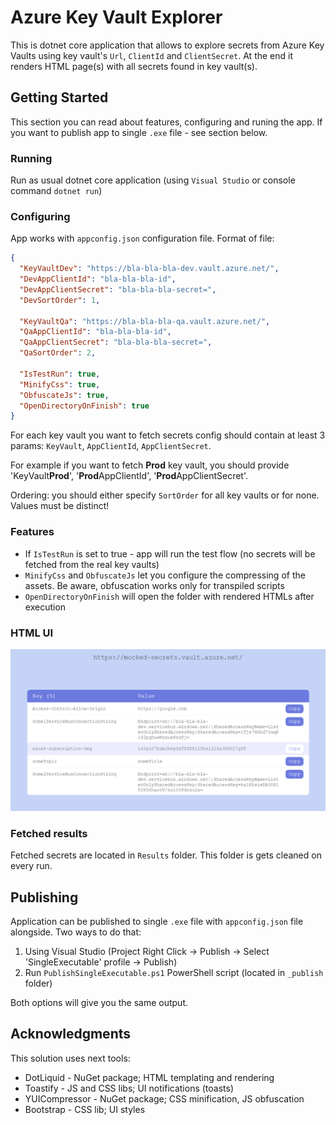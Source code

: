 
# Azure Key Vault Explorer

This is dotnet core application that allows to explore secrets from Azure Key Vaults using key vault's `Url`, `ClientId` and `ClientSecret`. At the end it renders HTML page(s) with all secrets found in key vault(s).

## Getting Started

This section you can read about features, configuring and runing the app. If you want to publish app to single `.exe` file - see section below.

### Running

Run as usual dotnet core application (using `Visual Studio` or console command `dotnet run`)


### Configuring

App works with `appconfig.json` configuration file. Format of file:

```json
{
  "KeyVaultDev": "https://bla-bla-bla-dev.vault.azure.net/",
  "DevAppClientId": "bla-bla-bla-id",
  "DevAppClientSecret": "bla-bla-bla-secret=",
  "DevSortOrder": 1,
 
  "KeyVaultQa": "https://bla-bla-bla-qa.vault.azure.net/",
  "QaAppClientId": "bla-bla-bla-id",
  "QaAppClientSecret": "bla-bla-bla-secret=",
  "QaSortOrder": 2,
 
  "IsTestRun": true,
  "MinifyCss": true,
  "ObfuscateJs": true,
  "OpenDirectoryOnFinish": true
}
```
For each key vault you want to fetch secrets config should contain at least 3 params: `KeyVault`, `AppClientId`, `AppClientSecret`. 

For example if you want to fetch **Prod** key vault, you should provide 'KeyVault**Prod**', '**Prod**AppClientId', '**Prod**AppClientSecret'.

Ordering: you should either specify `SortOrder` for all key vaults or for none. Values must be distinct!


### Features

* If `IsTestRun` is set to true - app will run the test flow (no secrets will be fetched from the real key vaults)
* `MinifyCss` and `ObfuscateJs` let you configure the compressing of the assets. Be aware, obfuscation works only for transpiled scripts
* `OpenDirectoryOnFinish` will open the folder with rendered HTMLs after execution

### HTML UI
![HTML UI](./Assets/images/screenshot/result.png?raw=true)

### Fetched results
Fetched secrets are located in `Results` folder. This folder is gets cleaned on every run.

## Publishing

Application can be published to single `.exe` file with `appconfig.json` file alongside. Two ways to do that: 
1. Using Visual Studio (Project Right Click &rarr; Publish &rarr; Select 'SingleExecutable' profile &rarr; Publish)
2. Run `PublishSingleExecutable.ps1` PowerShell script (located in `_publish` folder)

Both options will give you the same output.

## Acknowledgments

This solution uses next tools:
* DotLiquid - NuGet package; HTML templating and rendering
* Toastify - JS and CSS libs;  UI notifications (toasts)
* YUICompressor - NuGet package; CSS minification, JS obfuscation
* Bootstrap - CSS lib; UI styles
